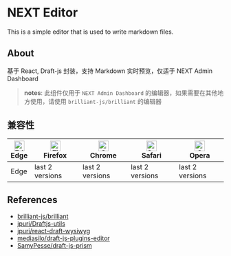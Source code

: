 # NEXT Editor 
This is a simple editor that is used to write markdown files.

## About

基于 React, Draft-js 封装，支持 Markdown 实时预览，仅适于 NEXT Admin Dashboard

> **notes**: 此组件仅用于 `NEXT Admin Dashboard` 的编辑器，如果需要在其他地方使用，请使用 `brilliant-js/brilliant` 的编辑器

## 兼容性

| [<img src="https://raw.githubusercontent.com/alrra/browser-logos/master/src/edge/edge_48x48.png" alt="Edge" width="24px" height="24px" />](http://godban.github.io/browsers-support-badges/)</br> Edge | [<img src="https://raw.githubusercontent.com/alrra/browser-logos/master/src/firefox/firefox_48x48.png" alt="Firefox" width="24px" height="24px" />](http://godban.github.io/browsers-support-badges/)</br>Firefox | [<img src="https://raw.githubusercontent.com/alrra/browser-logos/master/src/chrome/chrome_48x48.png" alt="Chrome" width="24px" height="24px" />](http://godban.github.io/browsers-support-badges/)</br>Chrome | [<img src="https://raw.githubusercontent.com/alrra/browser-logos/master/src/safari/safari_48x48.png" alt="Safari" width="24px" height="24px" />](http://godban.github.io/browsers-support-badges/)</br>Safari | [<img src="https://raw.githubusercontent.com/alrra/browser-logos/master/src/opera/opera_48x48.png" alt="Opera" width="24px" height="24px" />](http://godban.github.io/browsers-support-badges/)</br>Opera |
| --------- | --------- | --------- | --------- | --------- | 
| Edge| last 2 versions| last 2 versions| last 2 versions| last 2 versions

## References

- [brilliant-js/brilliant](https://github.com/brilliant-js/brilliant)
- [jpuri/Draftjs-utils](https://github.com/jpuri/draftjs-utils) 
- [jpuri/react-draft-wysiwyg](https://github.com/jpuri/react-draft-wysiwyg)
- [mediasilo/draft-js-plugins-editor](https://github.com/mediasilo/draft-js-plugins-editor) 
- [SamyPesse/draft-js-prism](https://github.com/SamyPesse/draft-js-prism) 